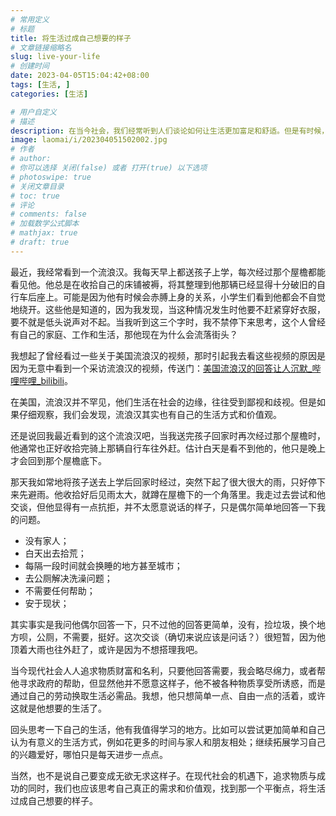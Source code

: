 ```yaml
---
# 常用定义
# 标题
title: 将生活过成自己想要的样子
# 文章链接缩略名
slug: live-your-life
# 创建时间
date: 2023-04-05T15:04:42+08:00
tags: [生活, ]
categories: [生活]

# 用户自定义
# 描述
description: 在当今社会，我们经常听到人们谈论如何让生活更加富足和舒适。但是有时候，我们需要停下来思考，我们真正想要的是什么？
image: laomai/i/202304051502002.jpg
# 作者
# author: 
# 你可以选择 关闭(false) 或者 打开(true) 以下选项
# photoswipe: true
# 关闭文章目录
# toc: true
# 评论
# comments: false
# 加载数学公式脚本
# mathjax: true
# draft: true
---
```


最近，我经常看到一个流浪汉。我每天早上都送孩子上学，每次经过那个屋檐都能看见他。他总是在收拾自己的床铺被褥，将其整理到他那辆已经显得十分破旧的自行车后座上。可能是因为他有时候会赤膊上身的关系，小学生们看到他都会不自觉地绕开。这些他是知道的，因为我发现，当这种情况发生时他要不赶紧穿好衣服，要不就是低头说声对不起。当我听到这三个字时，我不禁停下来思考，这个人曾经有自己的家庭、工作和生活，那他现在为什么会流落街头？

我想起了曾经看过一些关于美国流浪汉的视频，那时引起我去看这些视频的原因是因为无意中看到一个采访流浪汉的视频，传送门：[美国流浪汉的回答让人沉默_哔哩哔哩_bilibili](https://www.bilibili.com/video/BV1fk4y1d7qn/?vd_source=c248ce21dae36cbb768a2c240505a985)。

在美国，流浪汉并不罕见，他们生活在社会的边缘，往往受到鄙视和歧视。但是如果仔细观察，我们会发现，流浪汉其实也有自己的生活方式和价值观。

还是说回我最近看到的这个流浪汉吧，当我送完孩子回家时再次经过那个屋檐时，他通常也正好收拾完骑上那辆自行车往外赶。估计白天是看不到他的，他只是晚上才会回到那个屋檐底下。

那天我如常地将孩子送去上学后回家时经过，突然下起了很大很大的雨，只好停下来先避雨。他收拾好后见雨太大，就蹲在屋檐下的一个角落里。我走过去尝试和他交谈，但他显得有一点抗拒，并不太愿意说话的样子，只是偶尔简单地回答一下我的问题。

- 没有家人；
- 白天出去拾荒；
- 每隔一段时间就会换睡的地方甚至城市；
- 去公厕解决洗澡问题；
- 不需要任何帮助；
- 安于现状；

其实事实是我问他偶尔回答一下，只不过他的回答更简单，没有，捡垃圾，换个地方呗，公厕，不需要，挺好。这次交谈（确切来说应该是问话？）很短暂，因为他顶着大雨也往外赶了，或许是因为不想搭理我吧。

当今现代社会人人追求物质财富和名利，只要他回答需要，我会略尽绵力，或者帮他寻求政府的帮助，但显然他并不愿意这样子，他不被各种物质享受所诱惑，而是通过自己的劳动换取生活必需品。我想，他只想简单一点、自由一点的活着，或许这就是他想要的生活了。

回头思考一下自己的生活，他有我值得学习的地方。比如可以尝试更加简单和自己认为有意义的生活方式，例如花更多的时间与家人和朋友相处；继续拓展学习自己的兴趣爱好，哪怕只是每天进步一点点。

当然，也不是说自己要变成无欲无求这样子。在现代社会的机遇下，追求物质与成功的同时，我们也应该思考自己真正的需求和价值观，找到那一个平衡点，将生活过成自己想要的样子。

